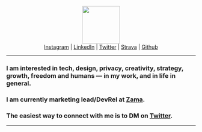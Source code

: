 <!-- Main header navigation -->
<p align="center">
  <img width="100" src="https://user-images.githubusercontent.com/5758427/201688444-0b5ca40b-d3b1-426a-a845-31aa0c303dcd.png"><br/>
  <a href="https://instagram.com/jeremyzacch">Instagram</a> | <a href="https://linkedin.com/in/jeremyzacch">LinkedIn</a> | <a href="https://twitter.com/jeremyzacch">Twitter</a> | <a href="https://www.strava.com/athletes/24102060">Strava</a> | <a href="https://github.com/zaccherinij">Github</a>
</p>
<!-- /Main header navigation -->

<hr/>

### I am interested in tech, design, privacy, creativity, strategy, growth, freedom and humans — in my work, and in life in general.

### I am currently marketing lead/DevRel at <a href="https://github.com/zama-ai">Zama</a>.

### The easiest way to connect with me is to DM on <a href="https://twitter.com/jeremyzacch">Twitter</a>.



<hr/>


